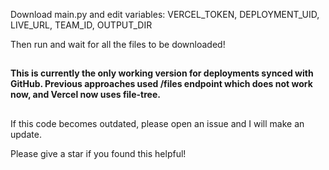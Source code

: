 Download main.py and edit variables: VERCEL_TOKEN, DEPLOYMENT_UID, LIVE_URL, TEAM_ID, OUTPUT_DIR

Then run and wait for all the files to be downloaded!

##
**This is currently the only working version for deployments synced with GitHub. Previous approaches used /files endpoint which does not work now, and Vercel now uses file-tree.**
##
If this code becomes outdated, please open an issue and I will make an update. 

Please give a star if you found this helpful!
